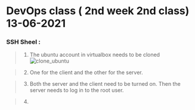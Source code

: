 # DevOps class ( 2nd week 2nd class) 13-06-2021

### SSH Sheel :

> 1. The ubuntu account in virtualbox needs to be cloned
>![clone_ubuntu](https://user-images.githubusercontent.com/77927449/122018721-f0bba900-cde4-11eb-897e-ba1cc52fc9ca.jpg)

> 2. One for the client and the other for the server.

> 3. Both the server and the client need to be turned on. Then the server needs to log in to the root user.

> 4. 


